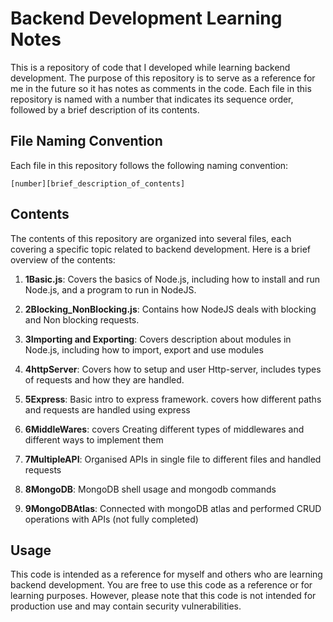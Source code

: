 # Backend Development Learning Notes

This is a repository of code that I developed while learning backend development. The purpose of this repository is to serve as a reference for me in the future so it has notes as comments in the code. Each file in this repository is named with a number that indicates its sequence order, followed by a brief description of its contents.

## File Naming Convention

Each file in this repository follows the following naming convention:

```
[number][brief_description_of_contents]
```

## Contents

The contents of this repository are organized into several files, each covering a specific topic related to backend development. Here is a brief overview of the contents:

1. **1Basic.js**: Covers the basics of Node.js, including how to install and run Node.js, and a program to run in NodeJS.

2. **2Blocking_NonBlocking.js**: Contains how NodeJS deals with blocking and Non blocking requests.

3. **3Importing and Exporting**: Covers description about modules in Node.js, including how to import, export and use modules

4. **4httpServer**: Covers how to setup and user Http-server, includes types of requests and how they are handled.

5. **5Express**: Basic intro to express framework. covers how different paths and requests are handled using express

6. **6MiddleWares**: covers Creating different types of middlewares and different ways to implement them

7. **7MultipleAPI**: Organised APIs in single file to different files and handled requests

8. **8MongoDB**: MongoDB shell usage and mongodb commands

9. **9MongoDBAtlas**: Connected with mongoDB atlas and performed CRUD operations with APIs (not fully completed)

## Usage

This code is intended as a reference for myself and others who are learning backend development. You are free to use this code as a reference or for learning purposes. However, please note that this code is not intended for production use and may contain security vulnerabilities.
